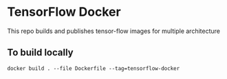 # TensorFlow Docker
This repo builds and publishes tensor-flow images for multiple architecture 

## To build locally

```
docker build . --file Dockerfile --tag=tensorflow-docker
```
